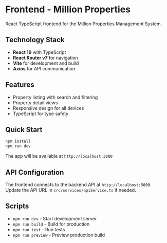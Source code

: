 # Frontend - Million Properties

React TypeScript frontend for the Million Properties Management System.

## Technology Stack

- **React 19** with TypeScript
- **React Router v7** for navigation
- **Vite** for development and build
- **Axios** for API communication

## Features

- Property listing with search and filtering
- Property detail views
- Responsive design for all devices
- TypeScript for type safety

## Quick Start

```bash
npm install
npm run dev
```

The app will be available at `http://localhost:3000`

## API Configuration

The frontend connects to the backend API at `http://localhost:5000`. Update the API URL in `src/services/apiService.ts` if needed.

## Scripts

- `npm run dev` - Start development server
- `npm run build` - Build for production
- `npm run test` - Run tests
- `npm run preview` - Preview production build
